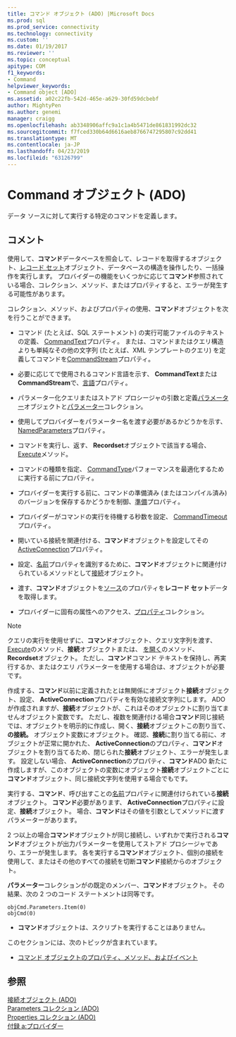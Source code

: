 ```yaml
---
title: コマンド オブジェクト (ADO) |Microsoft Docs
ms.prod: sql
ms.prod_service: connectivity
ms.technology: connectivity
ms.custom: ''
ms.date: 01/19/2017
ms.reviewer: ''
ms.topic: conceptual
apitype: COM
f1_keywords:
- Command
helpviewer_keywords:
- Command object [ADO]
ms.assetid: a02c22fb-542d-465e-a629-30fd59dcbebf
author: MightyPen
ms.author: genemi
manager: craigg
ms.openlocfilehash: ab3348906affc9a1c1a4b5471de861831992dc32
ms.sourcegitcommit: f7fced330b64d6616aeb8766747295807c92dd41
ms.translationtype: MT
ms.contentlocale: ja-JP
ms.lasthandoff: 04/23/2019
ms.locfileid: "63126799"
---
```

# <a name="command-object-ado"></a>Command オブジェクト (ADO)
データ ソースに対して実行する特定のコマンドを定義します。  
  
## <a name="remarks"></a>コメント  
 使用して、**コマンド**データベースを照会して、レコードを取得するオブジェクト、[レコード セット](../../../ado/reference/ado-api/recordset-object-ado.md)オブジェクト、データベースの構造を操作したり、一括操作を実行します。 プロバイダーの機能をいくつかに応じて**コマンド**参照されている場合、コレクション、メソッド、またはプロパティすると、エラーが発生する可能性があります。  
  
 コレクション、メソッド、およびプロパティの使用、**コマンド**オブジェクトを次を行うことができます。  
  
-   コマンド (たとえば、SQL ステートメント) の実行可能ファイルのテキストの定義、 [CommandText](../../../ado/reference/ado-api/commandtext-property-ado.md)プロパティ。 または、コマンドまたはクエリ構造よりも単純なその他の文字列 (たとえば、XML テンプレートのクエリ) を定義してコマンドを[CommandStream](../../../ado/reference/ado-api/commandstream-property-ado.md)プロパティ。  
  
-   必要に応じてで使用されるコマンド言語を示す、 **CommandText**または**CommandStream**で、[言語](../../../ado/reference/ado-api/dialect-property.md)プロパティ。  
  
-   パラメーター化クエリまたはストアド プロシージャの引数と定義[パラメーター](../../../ado/reference/ado-api/parameter-object.md)オブジェクトと[パラメーター](../../../ado/reference/ado-api/parameters-collection-ado.md)コレクション。  
  
-   使用してプロバイダーをパラメーター名を渡す必要があるかどうかを示す、 [NamedParameters](../../../ado/reference/ado-api/namedparameters-property-ado.md)プロパティ。  
  
-   コマンドを実行し、返す、 **Recordset**オブジェクトで該当する場合、 [Execute](../../../ado/reference/ado-api/execute-method-ado-command.md)メソッド。  
  
-   コマンドの種類を指定、 [CommandType](../../../ado/reference/ado-api/commandtype-property-ado.md)パフォーマンスを最適化するために実行する前にプロパティ。  
  
-   プロバイダーを実行する前に、コマンドの準備済み (またはコンパイル済み) のバージョンを保存するかどうかを制御、[準備](../../../ado/reference/ado-api/prepared-property-ado.md)プロパティ。  
  
-   プロバイダーがコマンドの実行を待機する秒数を設定、 [CommandTimeout](../../../ado/reference/ado-api/commandtimeout-property-ado.md)プロパティ。  
  
-   開いている接続を関連付ける、**コマンド**オブジェクトを設定してその[ActiveConnection](../../../ado/reference/ado-api/activeconnection-property-ado.md)プロパティ。  
  
-   設定、[名前](../../../ado/reference/ado-api/name-property-ado.md)プロパティを識別するために、**コマンド**オブジェクトに関連付けられているメソッドとして[接続](../../../ado/reference/ado-api/connection-object-ado.md)オブジェクト。  
  
-   渡す、**コマンド**オブジェクトを[ソース](../../../ado/reference/ado-api/source-property-ado-recordset.md)のプロパティを**レコード セット**データを取得します。  
  
-   プロバイダーに固有の属性へのアクセス、[プロパティ](../../../ado/reference/ado-api/properties-collection-ado.md)コレクション。  
  
> [!NOTE]
>  クエリの実行を使用せずに、**コマンド**オブジェクト、クエリ文字列を渡す、 [Execute](../../../ado/reference/ado-api/execute-method-ado-connection.md)のメソッド、**接続**オブジェクトまたは、 [を開く](../../../ado/reference/ado-api/open-method-ado-recordset.md)のメソッド、 **Recordset**オブジェクト。 ただし、**コマンド**コマンド テキストを保持し、再実行するか、またはクエリ パラメーターを使用する場合は、オブジェクトが必要です。  
  
 作成する、**コマンド**以前に定義されたとは無関係にオブジェクト**接続**オブジェクト、設定、 **ActiveConnection**プロパティを有効な接続文字列にします。 ADO が作成されますが、**接続**オブジェクトが、これはそのオブジェクトに割り当てませんオブジェクト変数です。 ただし、複数を関連付ける場合**コマンド**同じ接続では、オブジェクトを明示的に作成し、開く、**接続**オブジェクトこの割り当て、 **の接続。** オブジェクト変数にオブジェクト。 確認、**接続**に割り当てる前に、オブジェクトが正常に開かれた、 **ActiveConnection**のプロパティ、**コマンド**オブジェクトを割り当てるため、閉じられた**接続**オブジェクト、エラーが発生します。 設定しない場合、 **ActiveConnection**のプロパティ、**コマンド**ADO 新たに作成しますが、このオブジェクトの変数にオブジェクト**接続**オブジェクトごとに**コマンド**オブジェクト、同じ接続文字列を使用する場合でもです。  
  
 実行する、**コマンド**、呼び出すことの[名前](../../../ado/reference/ado-api/name-property-ado.md)プロパティに関連付けられている**接続**オブジェクト。 **コマンド**必要があります、 **ActiveConnection**プロパティに設定、**接続**オブジェクト。 場合、**コマンド**はその値を引数としてメソッドに渡すパラメーターがあります。  
  
 2 つ以上の場合**コマンド**オブジェクトが同じ接続し、いずれかで実行される**コマンド**オブジェクトが出力パラメーターを使用してストアド プロシージャであり、エラーが発生します。 各を実行する**コマンド**オブジェクト、個別の接続を使用して、またはその他のすべての接続を切断**コマンド**接続からのオブジェクト。  
  
 **パラメーター**コレクションがの既定のメンバー、**コマンド**オブジェクト。 その結果、次の 2 つのコード ステートメントは同等です。  
  
```  
objCmd.Parameters.Item(0)  
objCmd(0)  
```  
  
-   **コマンド**オブジェクトは、スクリプトを実行することはありません。  
  
 このセクションには、次のトピックが含まれています。  
  
-   [コマンド オブジェクトのプロパティ、メソッド、およびイベント](../../../ado/reference/ado-api/command-object-properties-methods-and-events.md)  
  
## <a name="see-also"></a>参照  
 [接続オブジェクト (ADO)](../../../ado/reference/ado-api/connection-object-ado.md)   
 [Parameters コレクション (ADO)](../../../ado/reference/ado-api/parameters-collection-ado.md)   
 [Properties コレクション (ADO)](../../../ado/reference/ado-api/properties-collection-ado.md)   
 [付録 a:プロバイダー](../../../ado/guide/appendixes/appendix-a-providers.md)
